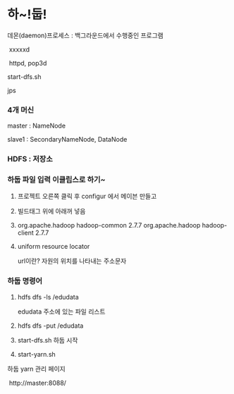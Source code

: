 # 하~!둡!

데몬(daemon)프로세스 : 백그라운드에서 수행중인 프로그램

​										xxxxxd

​										httpd, pop3d

start-dfs.sh

jps

### 4개 머신

master : NameNode

slave1 : SecondaryNameNode, DataNode

### HDFS : 저장소



### 하둡 파일 입력 이클립스로 하기~

1. 프로젝트 오른쪽 클릭 후 configur 에서 메이븐 만들고

2. 빌드태그 위에 아래꺼 넣음

3. <dependencies>
   <dependency>
   	<groupId>org.apache.hadoop</groupId>
   	<artifactId>hadoop-common</artifactId>
   	<version>2.7.7</version>
   </dependency>
   <dependency>
   	<groupId>org.apache.hadoop</groupId>
   	<artifactId>hadoop-client</artifactId>
   	<version>2.7.7</version>
   </dependency>
   </dependencies>

4. uniform resource locator

   url이란? 자원의 위치를 나타내는 주소문자



### 하둡 명령어

1. hdfs dfs -ls /edudata

   edudata 주소에 있는 파일 리스트

2. hdfs dfs -put /edudata

3. start-dfs.sh 하둡 시작

4. start-yarn.sh 

하둡 yarn 관리 페이지

​	http://master:8088/





